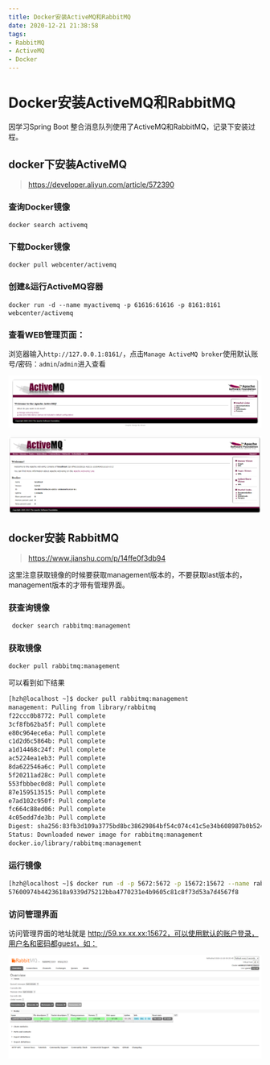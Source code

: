 ```yaml
---
title: Docker安装ActiveMQ和RabbitMQ
date: 2020-12-21 21:38:58
tags:
- RabbitMQ
- ActiveMQ
- Docker
---
```


# Docker安装ActiveMQ和RabbitMQ

因学习Spring Boot 整合消息队列使用了ActiveMQ和RabbitMQ，记录下安装过程。

## docker下安装ActiveMQ

> https://developer.aliyun.com/article/572390

### 查询Docker镜像

```
docker search activemq
```

### 下载Docker镜像

```
docker pull webcenter/activemq
```

### 创建&运行ActiveMQ容器

```
docker run -d --name myactivemq -p 61616:61616 -p 8161:8161 webcenter/activemq
```

### 查看WEB管理页面：

浏览器输入`http://127.0.0.1:8161/`，点击`Manage ActiveMQ broker`使用默认账号/密码：`admin`/`admin`进入查看

![image-20201219190238762](Docker安装ActiveMQ和RabbitMQ/image-20201219190238762.png)

![image-20201219191019378](Docker安装ActiveMQ和RabbitMQ/image-20201219191019378.png)





## docker安装 RabbitMQ

> https://www.jianshu.com/p/14ffe0f3db94

这里注意获取镜像的时候要获取management版本的，不要获取last版本的，management版本的才带有管理界面。

### 获查询镜像

```bash
 docker search rabbitmq:management
```



### 获取镜像

```bash
docker pull rabbitmq:management
```

可以看到如下结果

```bash
[hzh@localhost ~]$ docker pull rabbitmq:management
management: Pulling from library/rabbitmq
f22ccc0b8772: Pull complete
3cf8fb62ba5f: Pull complete
e80c964ece6a: Pull complete
c1d2d6c5864b: Pull complete
a1d14468c24f: Pull complete
ac5224ea1eb3: Pull complete
8da622546a6c: Pull complete
5f20211ad28c: Pull complete
553fbbbec0d8: Pull complete
87e159513515: Pull complete
e7ad102c950f: Pull complete
fc664c88ed06: Pull complete
4c05edd7de3b: Pull complete
Digest: sha256:83fb3d109a3775bd8bc38629864bf54c074c41c5e34b608987b0b524ba707aff
Status: Downloaded newer image for rabbitmq:management
docker.io/library/rabbitmq:management
```



### 运行镜像

```bash
[hzh@localhost ~]$ docker run -d -p 5672:5672 -p 15672:15672 --name rabbitmq rabbitmq:management
57600974b4423618a9339d75212bba4770231e4b9605c81c8f73d53a7d4567f8
```



### 访问管理界面

访问管理界面的地址就是 http://59.xx.xx.xx:15672，可以使用默认的账户登录，用户名和密码都guest，如：

![image-20201220093624215](Docker安装ActiveMQ和RabbitMQ/image-20201220093624215.png)